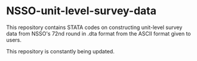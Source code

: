 # NSSO-unit-level-survey-data

This repository contains STATA codes on constructing unit-level survey data from NSSO's 72nd round in .dta format from the ASCII format
given to users.

This repository is constantly being updated.

